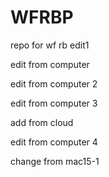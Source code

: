 # WFRBP
repo for wf rb
edit1


edit from computer

edit from computer 2

edit from computer 3

add from cloud

edit from computer 4

change from mac15-1